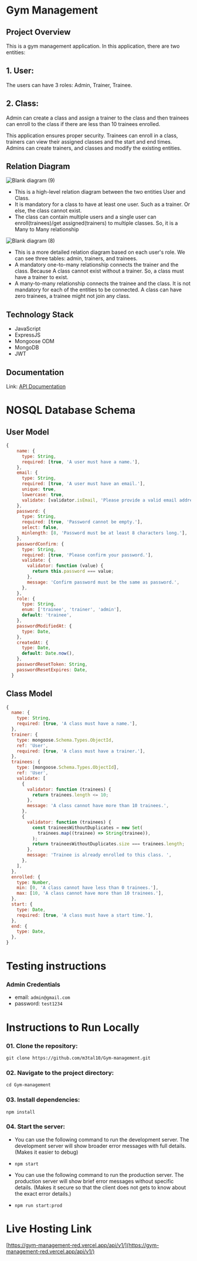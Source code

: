

# Gym Management

## Project Overview
This is a gym management application.
In this application, there are two entities:
## 1. User:
The users can have 3 roles: Admin, Trainer, Trainee.
## 2. Class:
Admin can create a class and assign a trainer to the class and then trainees can enroll to the class if there are less than 10 trainees enrolled.

This application ensures proper security. Trainees can enroll in a class, trainers can view their assigned classes and the start and end times. Admins can create trainers, and classes and modify the existing entities.
## Relation Diagram
![Blank diagram (9)](https://github.com/user-attachments/assets/3c9370d0-e496-4388-ac9b-dad07d88dcf5)
- This is a high-level relation diagram between the two entities User and Class.
- It is mandatory for a class to have at least one user. Such as a trainer. Or else, the class cannot exist.
- The class can contain multiple users and a single user can enroll(trainees)/get assigned(trainers) to multiple classes. So, it is a Many to Many relationship

![Blank diagram (8)](https://github.com/user-attachments/assets/933bda23-3559-43ee-b285-1182dd7de1af)

- This is a more detailed relation diagram based on each user's role. We can see three tables: admin, trainers, and trainees.
- A mandatory one-to-many relationship connects the trainer and the class. Because A class cannot exist without a trainer. So, a class must have a trainer to exist.
- A many-to-many relationship connects the trainee and the class. It is not mandatory for each of the entities to be connected. A class can have zero trainees, a trainee might not join any class.

## Technology Stack
- JavaScript
- ExpressJS
- Mongoose ODM
- MongoDB
- JWT

## Documentation 
Link: [API Documentation](https://documenter.getpostman.com/view/36963920/2sAYBd7oEX)


# NOSQL Database Schema
## User Model
```javascript
{
    name: {
      type: String,
      required: [true, 'A user must have a name.'],
    },
    email: {
      type: String,
      required: [true, 'A user must have an email.'],
      unique: true,
      lowercase: true,
      validate: [validator.isEmail, 'Please provide a valid email address.'],
    },
    password: {
      type: String,
      required: [true, 'Password cannot be empty.'],
      select: false,
      minlength: [8, 'Password must be at least 8 characters long.'],
    },
    passwordConfirm: {
      type: String,
      required: [true, 'Please confirm your password.'],
      validate: {
        validator: function (value) {
          return this.password === value;
        },
        message: 'Confirm password must be the same as password.',
      },
    },
    role: {
      type: String,
      enum: ['trainee', 'trainer', 'admin'],
      default: 'trainee',
    },
    passwordModifiedAt: {
      type: Date,
    },
    createdAt: {
      type: Date,
      default: Date.now(),
    },
    passwordResetToken: String,
    passwordResetExpires: Date,
  }
```
## Class Model
```javascript
{
  name: {
    type: String,
    required: [true, 'A class must have a name.'],
  },
  trainer: {
    type: mongoose.Schema.Types.ObjectId,
    ref: 'User',
    required: [true, 'A class must have a trainer.'],
  },
  trainees: {
    type: [mongoose.Schema.Types.ObjectId],
    ref: 'User',
    validate: [
      {
        validator: function (trainees) {
          return trainees.length <= 10;
        },
        message: 'A class cannot have more than 10 trainees.',
      },
      {
        validator: function (trainees) {
          const traineesWithoutDuplicates = new Set(
            trainees.map((trainee) => String(trainee)),
          );
          return traineesWithoutDuplicates.size === trainees.length;
        },
        message: 'Trainee is already enrolled to this class. ',
      },
    ],
  },
  enrolled: {
    type: Number,
    min: [0, 'A class cannot have less than 0 trainees.'],
    max: [10, 'A class cannot have more than 10 trainees.'],
  },
  start: {
    type: Date,
    required: [true, 'A class must have a start time.'],
  },
  end: {
    type: Date,
  },
}
```

# Testing instructions
### Admin Credentials
- email: `admin@gmail.com`
- password: `test1234`


# Instructions to Run Locally
### 01. Clone the repository:
`git clone https://github.com/m3tal10/Gym-management.git`

### 02. Navigate to the project directory:
`cd Gym-management`

### 03. Install dependencies:
`npm install`

### 04. Start the server:
- You can use the following command to run the development server. The development server will show broader error messages with full details. (Makes it easier to debug)
- `npm start`


- You can use the following command to run the production server. The production server will show brief error messages without specific details. (Makes it secure so that the client does not gets to know about the exact error details.)
- `npm run start:prod`

# Live Hosting Link
[https://gym-management-red.vercel.app/api/v1/](https://gym-management-red.vercel.app/api/v1/)

